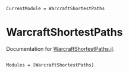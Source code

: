 ```@meta
CurrentModule = WarcraftShortestPaths
```

# WarcraftShortestPaths

Documentation for [WarcraftShortestPaths.jl](https://github.com/LouisBouvier/WarcraftShortestPaths.jl).

```@index
```

```@autodocs
Modules = [WarcraftShortestPaths]
```
